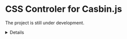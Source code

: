# CSS Controler for Casbin.js
The project is still under development.



<details>
I take some notes of my personal thinking about this project here. For convenience and clearness, I use Chinese in this doc. 

项目目标：这个项目针对的是那些使用最原生的建站方式（静态HTLM+CSS+JS，不使用如Vue、React等现代网页框架）的开发人员，让他们可以轻松使用casbin.js对自己的页面元素的样式进行控制。

具体用法：

用户在HTML中通过在DOM元素中的class指定`casbin`和这个DOM所属的对象名（例如`data1`），CSSController将负责接管这些DOM。CSSController将会验证前端用户的身份以及对这些DOM所拥有的权限（使用Casbin.js实现）来更新这些DOM的样式。

一个例子：
首先在css文件中指定当用户对对象obj有权限执行某种行为act时，对象obj的样式。

```css
/* casbin-js.css */

/* Styles of objects that can be "read"*/
.read {
    color: black
}

/* Styles of the objects that can be "written" */
.write {
    color: red
}

```
同时在HTML中指定需要被casbin-js管理的DOM：在这些DOM的class中指定`casbin`以及这个DOM的obj名称。（事实上，也可以把obj名称看作是group名称）
```html
<!-- index.html -->
<head>
    <link rel="stylesheet" type="text/css" href="style.css">
</head>
<body>
    <p>If some one can read </p>
    
    <!-- specify the object name in the DOM class properties -->
    <!-- the following DOM is denoted as object data1 -->
    <p class="casbin data1">Data1</p>
    <!-- the following DOM is denoted as object data2-->
    <p class="casbin data2">Data2</p>
    <script src="casbin-js.js" />
    <script src="casbin-js-css-controller.js" />
    // 1. Initialize the authorizer
    // 2. Pass the authorizer to css controller
    // 3. refresh the page.
    <script>
        let auth = casbin.Authorizer(...);
        let cssctl = casbin-js-css-controller(auth);
        cssctl.refresh()
    </script>
</body>
```


需要解决的问题：
1. 考虑多种行动的组合与优先级（一个用户对某个对象obj拥有多种行为权限，最该按照哪一种权限对应的样式对obj重新渲染？）
2. 如何更加优雅地在HTML中使用该这个插件？
3. 是否可以动态监控html doms的变化来随时对元素进行更新？
4. 如何设计单元测试？直接写一个静态网站并引入打包好的js文件？
</details>
